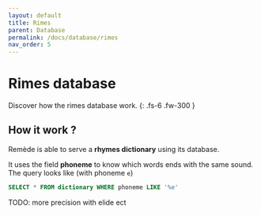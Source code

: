 ```yaml
---
layout: default
title: Rimes
parent: Database
permalink: /docs/database/rimes
nav_order: 5
---
```


# Rimes database
Discover how the rimes database work. 
{: .fs-6 .fw-300 }

## How it work ?

Remède is able to serve a **rhymes dictionary** using its database.

It uses the field **phoneme** to know which words ends with the same sound. The query looks like (with phoneme `e`)
```SQL
SELECT * FROM dictionary WHERE phoneme LIKE '%e'
```

TODO: more precision with elide ect